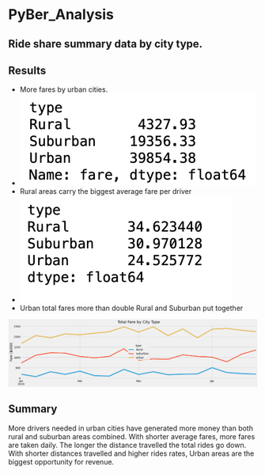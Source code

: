 # PyBer_Analysis

## Ride share summary data by city type.

## Results
* More fares by urban cities.
* ![](https://github.com/Acromic/PyBer_Analysis/blob/main/Resources/Screen%20Shot%202022-03-26%20at%2011.57.41%20PM.png)
* Rural areas carry the biggest average fare per driver
* ![](https://github.com/Acromic/PyBer_Analysis/blob/main/Resources/Screen%20Shot%202022-03-27%20at%2012.01.48%20AM.png)
* Urban total fares more than double Rural and Suburban put together

![](https://github.com/Acromic/PyBer_Analysis/blob/main/Resources/PyBer_fare_summary.png)

## Summary
More drivers needed in urban cities have generated more money than both rural and suburban areas combined.
With shorter average fares, more fares are taken daily. The longer the distance travelled the total rides go down.
With shorter distances travelled and higher rides rates, Urban areas are the biggest opportunity for revenue.
